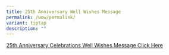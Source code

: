 ```yaml
---
title: 25th Anniversary Well Wishes Message
permalink: /wow/permalink/
variant: tiptap
description: ""
---
```

<p><a href="https://forms.moe.edu.sg/forms/vRn60v" rel="noopener noreferrer nofollow" target="_blank">25th Anniversary Celebrations Well Wishes Message Click Here</a>
</p>